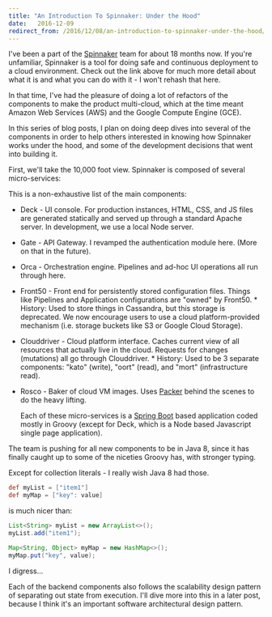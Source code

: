 ```yaml
---
title: "An Introduction To Spinnaker: Under the Hood"
date:   2016-12-09
redirect_from: /2016/12/08/an-introduction-to-spinnaker-under-the-hood/
---
```


I've been a part of the [Spinnaker](http://spinnaker.io/)  team for about 18
months now. If you're unfamiliar, Spinnaker is a tool for doing safe and
continuous deployment  to a cloud environment. Check out the link above for much
more detail about what it is and what you can do with it - I won't rehash that
here.

In that time, I've had the pleasure of doing a lot of refactors of the
components to make the product multi-cloud, which at the time meant Amazon Web
Services (AWS) and the Google Compute Engine (GCE).

In this series of blog posts, I plan on doing deep dives into several of the
components in order to help others interested in knowing how Spinnaker works
under the hood, and some of the development decisions that went into building
it.

First, we'll take the 10,000 foot view. Spinnaker is composed of several
micro-services:


This is a non-exhaustive list of the main components:

* Deck  - UI console. For production instances, HTML, CSS, and JS files are
   generated statically and served up through a standard Apache server. In
   development, we use a local Node server.
* Gate  - API Gateway. I revamped the authentication module here. (More on that
   in the future).
* Orca  - Orchestration engine. Pipelines and ad-hoc UI operations all run
   through here.
* Front50  - Front end for persistently stored configuration files. Things like
   Pipelines and Application configurations are "owned" by Front50. * History:
      Used to store things in Cassandra, but this storage is deprecated. We now
      encourage users to use a cloud platform-provided mechanism (i.e. storage
      buckets like S3 or Google Cloud Storage).


* Clouddriver  - Cloud platform interface. Caches current view of all resources
   that actually live in the cloud. Requests for changes (mutations) all go
   through Clouddriver. * History: Used to be 3 separate components: "kato"
      (write), "oort" (read), and "mort" (infrastructure read).


 * Rosco  - Baker of cloud VM images. Uses [Packer](https://www.packer.io/)
   behind the scenes to do the heavy lifting.

   Each of these micro-services is a [Spring Boot](https://projects.spring.io/spring-boot/)  based application coded mostly in
Groovy (except for Deck, which is a Node based Javascript single page
application).

The team is pushing for all new components to be in Java 8, since it has finally
caught up to some of the niceties Groovy has, with stronger typing.

Except for collection literals - I really wish Java 8 had those.

```groovy
def myList = ["item1"]
def myMap = ["key": value]
```

is much nicer than:

```java
List<String> myList = new ArrayList<>();
myList.add("item1");

Map<String, Object> myMap = new HashMap<>();
myMap.put("key", value);
```

I digress...

Each of the backend components also follows the scalability design pattern of
separating out state from execution. I'll dive more into this in a later post,
because I think it's an important software architectural design pattern.

